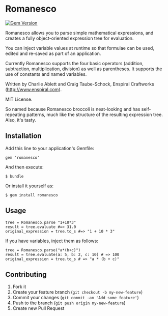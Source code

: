 # Romanesco

[![Gem Version](https://badge.fury.io/rb/romanesco.svg)](http://badge.fury.io/rb/romanesco)

Romanesco allows you to parse simple mathematical expressions, and creates a fully object-oriented expression tree for evaluation.

You can inject variable values at runtime so that formulae can be used, edited and re-saved as part of an application. 

Currently Romanesco supports the four basic operators (addition, subtraction, multiplication, division) as well as parentheses. It supports the use of constants and named variables.

Written by Charlie Ablett and Craig Taube-Schock, Enspiral Craftworks (http://www.enspiral.com).

MIT License.

So named because Romanesco broccoli is neat-looking and has self-repeating patterns, much like the structure of the resulting expression tree. Also, it's tasty.

## Installation

Add this line to your application's Gemfile:

    gem 'romanesco'

And then execute:

    $ bundle

Or install it yourself as:

    $ gem install romanesco

## Usage

    tree = Romanesco.parse "1+10*3"
    result = tree.evaluate #=> 31.0
    original_expression = tree.to_s #=> "1 + 10 * 3"

If you have variables, inject them as follows:

    tree = Romanesco.parse("a*(b+c)")
    result = tree.evaluate(a: 5, b: 2, c: 10) # => 100
    original_expression = tree.to_s # => "a * (b + c)"

## Contributing

1. Fork it
2. Create your feature branch (`git checkout -b my-new-feature`)
3. Commit your changes (`git commit -am 'Add some feature'`)
4. Push to the branch (`git push origin my-new-feature`)
5. Create new Pull Request
